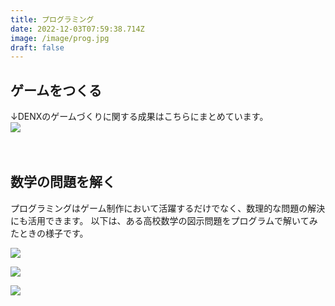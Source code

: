 ```yaml
---
title: プログラミング
date: 2022-12-03T07:59:38.714Z
image: /image/prog.jpg
draft: false
---
```

## ゲームをつくる

↓DENXのゲームづくりに関する成果はこちらにまとめています。  
 ﻿ 
![](/image/game.jpg)

 ﻿ 

## 数学の問題を解く

プログラミングはゲーム制作において活躍するだけでなく、数理的な問題の解決にも活用できます。
以下は、ある高校数学の図示問題をプログラムで解いてみたときの様子です。
 ﻿ 

![](/image/programing_1.png)

![](/image/programing_2.png)

![](/image/programing_3.png)